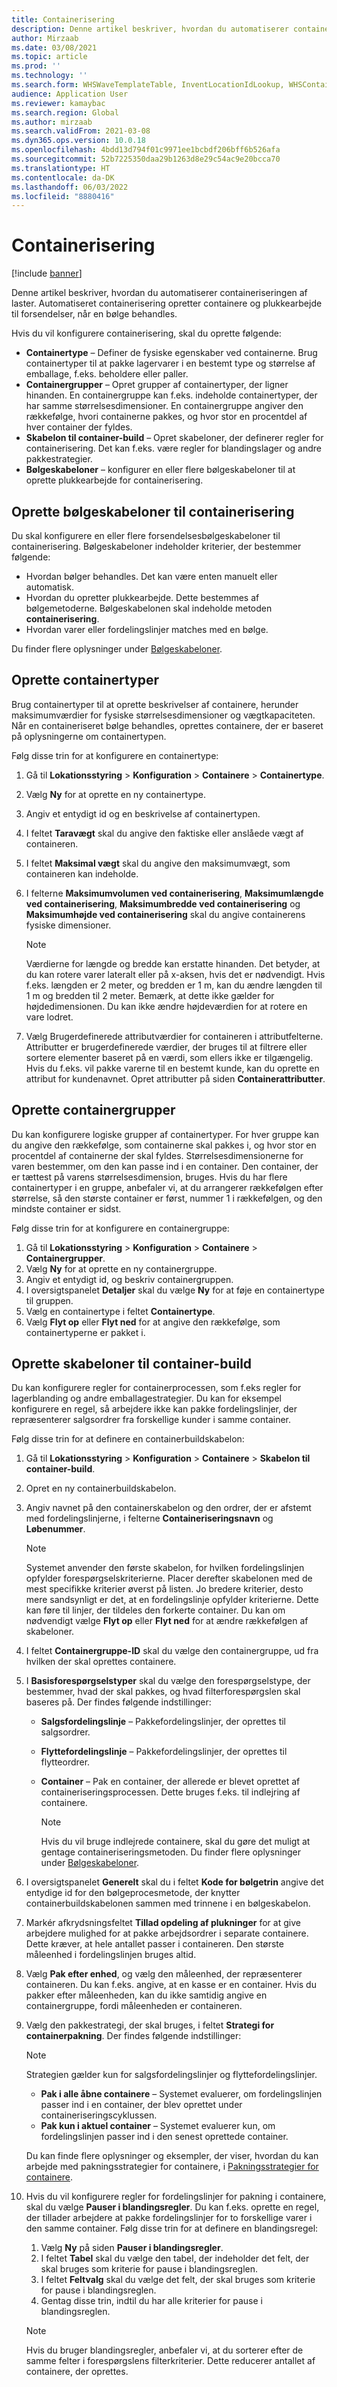```yaml
---
title: Containerisering
description: Denne artikel beskriver, hvordan du automatiserer containeriseringen af laster. Automatiseret containerisering opretter containere og plukkearbejde til forsendelser, når en bølge behandles.
author: Mirzaab
ms.date: 03/08/2021
ms.topic: article
ms.prod: ''
ms.technology: ''
ms.search.form: WHSWaveTemplateTable, InventLocationIdLookup, WHSContainerType, WHSContainerGroup, WHSContainerizationTable, WHSContainerizationBreak, WHSCreateContainerBreak, WHSContainerStructure, WHSContainerTable, WHSContainerizatonHistory, WHSContainerPackingPolicyChange, WHSManifestShipmentContainers, WHSAllowedContainerTypeGroup, WHSPostMethod, WHSContainerCreateDialog, WHSContainerCloseDiag, WHSContainer
audience: Application User
ms.reviewer: kamaybac
ms.search.region: Global
ms.author: mirzaab
ms.search.validFrom: 2021-03-08
ms.dyn365.ops.version: 10.0.18
ms.openlocfilehash: 4bdd13d794f01c9971ee1bcbdf206bff6b526afa
ms.sourcegitcommit: 52b7225350daa29b1263d8e29c54ac9e20bcca70
ms.translationtype: HT
ms.contentlocale: da-DK
ms.lasthandoff: 06/03/2022
ms.locfileid: "8880416"
---
```

# <a name="containerization"></a>Containerisering

[!include [banner](../includes/banner.md)]

Denne artikel beskriver, hvordan du automatiserer containeriseringen af laster. Automatiseret containerisering opretter containere og plukkearbejde til forsendelser, når en bølge behandles.

Hvis du vil konfigurere containerisering, skal du oprette følgende:

- **Containertype** – Definer de fysiske egenskaber ved containerne. Brug containertyper til at pakke lagervarer i en bestemt type og størrelse af emballage, f.eks. beholdere eller paller.
- **Containergrupper** – Opret grupper af containertyper, der ligner hinanden. En containergruppe kan f.eks. indeholde containertyper, der har samme størrelsesdimensioner. En containergruppe angiver den rækkefølge, hvori containerne pakkes, og hvor stor en procentdel af hver container der fyldes.
- **Skabelon til container-build** – Opret skabeloner, der definerer regler for containerisering. Det kan f.eks. være regler for blandingslager og andre pakkestrategier.
- **Bølgeskabeloner** – konfigurer en eller flere bølgeskabeloner til at oprette plukkearbejde for containerisering.

## <a name="create-wave-templates-for-containerization"></a>Oprette bølgeskabeloner til containerisering

Du skal konfigurere en eller flere forsendelsesbølgeskabeloner til containerisering. Bølgeskabeloner indeholder kriterier, der bestemmer følgende:

- Hvordan bølger behandles. Det kan være enten manuelt eller automatisk.
- Hvordan du opretter plukkearbejde. Dette bestemmes af bølgemetoderne. Bølgeskabelonen skal indeholde metoden **containerisering**.
- Hvordan varer eller fordelingslinjer matches med en bølge.

Du finder flere oplysninger under [Bølgeskabeloner](wave-templates.md).

## <a name="create-container-types"></a>Oprette containertyper

Brug containertyper til at oprette beskrivelser af containere, herunder maksimumværdier for fysiske størrelsesdimensioner og vægtkapaciteten. Når en containeriseret bølge behandles, oprettes containere, der er baseret på oplysningerne om containertypen.

Følg disse trin for at konfigurere en containertype:

1. Gå til **Lokationsstyring** \> **Konfiguration** \> **Containere** \> **Containertype**.
1. Vælg **Ny** for at oprette en ny containertype.
1. Angiv et entydigt id og en beskrivelse af containertypen.
1. I feltet **Taravægt** skal du angive den faktiske eller anslåede vægt af containeren.
1. I feltet **Maksimal vægt** skal du angive den maksimumvægt, som containeren kan indeholde.
1. I felterne **Maksimumvolumen ved containerisering**, **Maksimumlængde ved containerisering**, **Maksimumbredde ved containerisering** og **Maksimumhøjde ved containerisering** skal du angive containerens fysiske dimensioner.

    > [!NOTE]
    > Værdierne for længde og bredde kan erstatte hinanden. Det betyder, at du kan rotere varer lateralt eller på x-aksen, hvis det er nødvendigt. Hvis f.eks. længden er 2 meter, og bredden er 1 m, kan du ændre længden til 1 m og bredden til 2 meter. Bemærk, at dette ikke gælder for højdedimensionen. Du kan ikke ændre højdeværdien for at rotere en vare lodret.

1. Vælg Brugerdefinerede attributværdier for containeren i attributfelterne. Attributter er brugerdefinerede værdier, der bruges til at filtrere eller sortere elementer baseret på en værdi, som ellers ikke er tilgængelig. Hvis du f.eks. vil pakke varerne til en bestemt kunde, kan du oprette en attribut for kundenavnet. Opret attributter på siden **Containerattributter**.

## <a name="create-container-groups"></a>Oprette containergrupper

Du kan konfigurere logiske grupper af containertyper. For hver gruppe kan du angive den rækkefølge, som containerne skal pakkes i, og hvor stor en procentdel af containerne der skal fyldes. Størrelsesdimensionerne for varen bestemmer, om den kan passe ind i en container. Den container, der er tættest på varens størrelsesdimension, bruges. Hvis du har flere containertyper i en gruppe, anbefaler vi, at du arrangerer rækkefølgen efter størrelse, så den største container er først, nummer 1 i rækkefølgen, og den mindste container er sidst.

Følg disse trin for at konfigurere en containergruppe:

1. Gå til **Lokationsstyring** \> **Konfiguration** \> **Containere** \> **Containergrupper**.
1. Vælg **Ny** for at oprette en ny containergruppe.
1. Angiv et entydigt id, og beskriv containergruppen.
1. I oversigtspanelet **Detaljer** skal du vælge **Ny** for at føje en containertype til gruppen.
1. Vælg en containertype i feltet **Containertype**.
1. Vælg **Flyt op** eller **Flyt ned** for at angive den rækkefølge, som containertyperne er pakket i.

## <a name="create-container-build-templates"></a>Oprette skabeloner til container-build

Du kan konfigurere regler for containerprocessen, som f.eks regler for lagerblanding og andre emballagestrategier. Du kan for eksempel konfigurere en regel, så arbejdere ikke kan pakke fordelingslinjer, der repræsenterer salgsordrer fra forskellige kunder i samme container.

Følg disse trin for at definere en containerbuildskabelon:

1. Gå til **Lokationsstyring** \> **Konfiguration** \> **Containere** \> **Skabelon til container-build**.
1. Opret en ny containerbuildskabelon.
1. Angiv navnet på den containerskabelon og den ordrer, der er afstemt med fordelingslinjerne, i felterne **Containeriseringsnavn** og **Løbenummer**.

    > [!NOTE]
    > Systemet anvender den første skabelon, for hvilken fordelingslinjen opfylder forespørgselskriterierne. Placer derefter skabelonen med de mest specifikke kriterier øverst på listen. Jo bredere kriterier, desto mere sandsynligt er det, at en fordelingslinje opfylder kriterierne. Dette kan føre til linjer, der tildeles den forkerte container. Du kan om nødvendigt vælge **Flyt op** eller **Flyt ned** for at ændre rækkefølgen af skabeloner.

1. I feltet **Containergruppe-ID** skal du vælge den containergruppe, ud fra hvilken der skal oprettes containere.
1. I **Basisforespørgselstyper** skal du vælge den forespørgselstype, der bestemmer, hvad der skal pakkes, og hvad filterforespørgslen skal baseres på. Der findes følgende indstillinger:

      - **Salgsfordelingslinje** – Pakkefordelingslinjer, der oprettes til salgsordrer.
      - **Flyttefordelingslinje** – Pakkefordelingslinjer, der oprettes til flytteordrer.
      - **Container** – Pak en container, der allerede er blevet oprettet af containeriseringsprocessen. Dette bruges f.eks. til indlejring af containere.

        > [!NOTE]
        > Hvis du vil bruge indlejrede containere, skal du gøre det muligt at gentage containeriseringsmetoden. Du finder flere oplysninger under [Bølgeskabeloner](wave-templates.md).

1. I oversigtspanelet **Generelt** skal du i feltet **Kode for bølgetrin** angive det entydige id for den bølgeprocesmetode, der knytter containerbuildskabelonen sammen med trinnene i en bølgeskabelon.
1. Markér afkrydsningsfeltet **Tillad opdeling af plukninger** for at give arbejdere mulighed for at pakke arbejdsordrer i separate containere. Dette kræver, at hele antallet passer i containeren. Den største måleenhed i fordelingslinjen bruges altid.
1. Vælg **Pak efter enhed**, og vælg den måleenhed, der repræsenterer containeren. Du kan f.eks. angive, at en kasse er en container. Hvis du pakker efter måleenheden, kan du ikke samtidig angive en containergruppe, fordi måleenheden er containeren.
1. Vælg den pakkestrategi, der skal bruges, i feltet **Strategi for containerpakning**. Der findes følgende indstillinger:

    > [!NOTE]
    > Strategien gælder kun for salgsfordelingslinjer og flyttefordelingslinjer.

      - **Pak i alle åbne containere** – Systemet evaluerer, om fordelingslinjen passer ind i en container, der blev oprettet under containeriseringscyklussen.
      - **Pak kun i aktuel container** – Systemet evaluerer kun, om fordelingslinjen passer ind i den senest oprettede container.

    Du kan finde flere oplysninger og eksempler, der viser, hvordan du kan arbejde med pakningsstrategier for containere, i [Pakningsstrategier for containere](container-packing-strategy-overview.md).

1. Hvis du vil konfigurere regler for fordelingslinjer for pakning i containere, skal du vælge **Pauser i blandingsregler**. Du kan f.eks. oprette en regel, der tillader arbejdere at pakke fordelingslinjer for to forskellige varer i den samme container. Følg disse trin for at definere en blandingsregel:

    1. Vælg **Ny** på siden **Pauser i blandingsregler**.
    1. I feltet **Tabel** skal du vælge den tabel, der indeholder det felt, der skal bruges som kriterie for pause i blandingsreglen.
    1. I feltet **Feltvalg** skal du vælge det felt, der skal bruges som kriterie for pause i blandingsreglen.
    1. Gentag disse trin, indtil du har alle kriterier for pause i blandingsreglen.

    > [!NOTE]
    > Hvis du bruger blandingsregler, anbefaler vi, at du sorterer efter de samme felter i forespørgslens filterkriterier. Dette reducerer antallet af containere, der oprettes.
